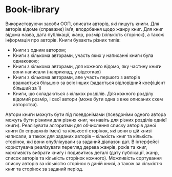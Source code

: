 # Book-library

Використовуючи засоби ООП, описати авторів, які пишуть книги. Для авторів відоме (справжнє) ім’я, вподобання щодо жанру книг. Для книг відома назва, дата публікації, жанр, розмір (кількість сторінок), а також інформація про авторів. Книги бувають різних типів:

* Книги з одним автором;
* Книги з кількома авторами, участь яких у написанні книги була однаковою;
* Книги з кількома авторами, для кожного відомо, яку частину книги вони написали (наприклад, у відсотках)
* Книги з кількома авторами, але участь першого з авторів вважається більшою за всіх інших (задається відповідний коефіцієнт більший за 1)
* Книги, що складаються з кількох розділів. Для кожного розділу відомий розмір, і свої автори (може бути одна з вже описаних схем авторства).

Автори книги можуть бути під псевдонімами (псевдоніми одного автора можуть бути різними для різних книг, чи навіть для різних розділів однієї книги).
Реалізувати алгоритми для обчислення списку авторів даної книги (їх справжніх імен) та кількості сторінок, які вони в цій книзі написали, а також для заданих авторів – кількість книг та кількість сторінок, які вони опублікували за заданий діапазон дат.
В інтерфейсі користувача реалізувати перегляд дерева жанрів, років та книг, можливість вибрати книгу і подивитись деталі (дату публікації, жанр, список авторів та кількість сторінок кожного). Можливість сортування списку авторів за кількістю сторінок в даній книзі, а також за кількістю книг та сторінок за заданий період.
